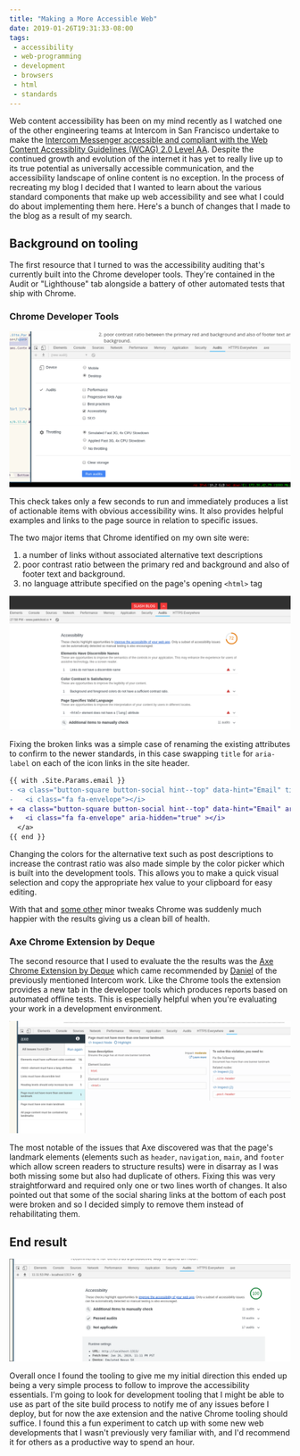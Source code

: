 ```yaml
---
title: "Making a More Accessible Web"
date: 2019-01-26T19:31:33-08:00
tags:
 - accessibility
 - web-programming
 - development
 - browsers
 - html
 - standards
---
```


Web content accessibility has been on my mind recently as I watched one of the other engineering teams at Intercom in San Francisco undertake to make the [Intercom Messenger accessible and compliant with the Web Content Accessiblity Guidelines (WCAG) 2.0 Level AA](https://app.intercom.com/a/changes/563). Despite the continued growth and evolution of the internet it has yet to really live up to its true potential as universally accessible communication, and the accessibility landscape of online content is no exception. In the process of recreating my blog I decided that I wanted to learn about the various standard components that make up web accessibility and see what I could do about implementing them here. Here's a bunch of changes that I made to the blog as a result of my search.

## Background on tooling

The first resource that I turned to was the accessibility auditing that's currently built into the Chrome developer tools. They're contained in the Audit or "Lighthouse" tab alongside a battery of other automated tests that ship with Chrome.

### Chrome Developer Tools

![Chrome Developer Tools Accessibility Audit](/images/a-more-accessible-web/chrome-audit-page.png)

This check takes only a few seconds to run and immediately produces a list of actionable items with obvious accessibility wins. It also provides helpful examples and links to the page source in relation to specific issues.

The two major items that Chrome identified on my own site were:

 1. a number of links without associated alternative text descriptions
 2. poor contrast ratio between the primary red and background and also of footer text and background.
 3. no language attribute specified on the page's opening `<html>` tag

![Chrome Developer Tools Accessibility Audit Report](/images/a-more-accessible-web/chrome-audit-results.png)

Fixing the broken links was a simple case of renaming the existing attributes to confirm to the newer standards, in this case swapping `title` for `aria-label` on each of the icon links in the site header. 

```diff
{{ with .Site.Params.email }}
- <a class="button-square button-social hint--top" data-hint="Email" title="Email" href="mailto:{{ . }}">
-   <i class="fa fa-envelope"></i>
+ <a class="button-square button-social hint--top" data-hint="Email" aria-label="Email" href="mailto:{{ . }}">
+   <i class="fa fa-envelope" aria-hidden="true" ></i>
  </a>
{{ end }}
```

Changing the colors for the alternative text such as post descriptions to increase the contrast ratio was also made simple by the color picker which is built into the development tools. This allows you to make a quick visual selection and copy the appropriate hex value to your clipboard for easy editing.

With that and [some other](https://github.com/patrickod/ghostwriter/commit/b851a8124a4e6fe9bb01a1f963ed12ff61111c10) minor tweaks Chrome was suddenly much happier with the results giving us a clean bill of health.


### Axe Chrome Extension by Deque

The second resource that I used to evaluate the the results was the [Axe Chrome Extension by Deque](https://chrome.google.com/webstore/detail/axe/lhdoppojpmngadmnindnejefpokejbdd/related) which came recommended by [Daniel](https://twitter.com/DanoHusar/status/1089379590781292544) of the previously mentioned Intercom work. Like the Chrome tools the extension provides a new tab in the developer tools which produces reports based on automated offline tests. This is especially helpful when you're evaluating your work in a development environment.

![axe survey results tab](/images/a-more-accessible-web/axe-survey-results.png)

The most notable of the issues that Axe discovered was that the page's landmark elements (elements such as `header`, `navigation`, `main`, and `footer` which allow screen readers to structure results) were in disarray as I was both missing some but also had duplicate of others. Fixing this was very straightforward and required only one or two lines worth of changes. It also pointed out that some of the social sharing links at the bottom of each post were broken and so I decided simply to remove them instead of rehabilitating them.


## End result

![Google Chrome Accessibility Audit Green Health](/images/a-more-accessible-web/chrome-audit-green.png)

Overall once I found the tooling to give me my initial direction this ended up being a very simple process to follow to improve the accessibility essentials. I'm going to look for development tooling that I might be able to use as part of the site build process to notify me of any issues before I deploy, but for now the axe extension and the native Chrome tooling should suffice. I found this a fun experiment to catch up with some new web developments that I wasn't previously very familiar with, and I'd recommend it for others as a productive way to spend an hour.
